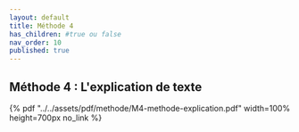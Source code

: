 ```yaml
---
layout: default
title: Méthode 4
has_children: #true ou false
nav_order: 10
published: true
---
```

## Méthode 4 : L'explication de texte

{% pdf "../../assets/pdf/methode/M4-methode-explication.pdf" width=100% height=700px no_link %}